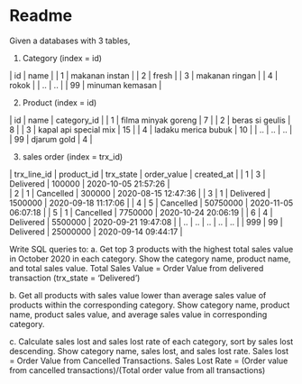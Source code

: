 # Readme

Given a databases with 3 tables, 

1. Category (index = id)

|  id  |       name       |
|   1  | makanan instan   |
|   2  | fresh            |
|   3  | makanan ringan   |
|   4  | rokok            |
|   .. | ..               |
|   99 | minuman kemasan  |


2. Product (index = id)

|  id  |         name          | category_id |
|   1  | filma minyak goreng   |      7      |
|   2  | beras si geulis       |      8      |
|   3  | kapal api special mix |     15      |
|   4  | ladaku merica bubuk   |     10      |
|   .. |        ..             |     ..      |
|   99 | djarum gold           |      4      |

3. sales order (index = trx_id)

| trx_line_id | product_id | trx_state | order_value |      created_at     |
|      1      |      3     | Delivered |   100000    | 2020-10-05 21:57:26 |  
|      2      |      1     | Cancelled |   300000    | 2020-08-15 12:47:36 | 
|      3      |      1     | Delivered |  1500000    | 2020-09-18 11:17:06 | 
|      4      |      5     | Cancelled |  50750000   | 2020-11-05 06:07:18 | 
|      5      |      1     | Cancelled |  7750000    | 2020-10-24 20:06:19 | 
|      6      |      4     | Delivered |  5500000    | 2020-09-21 19:47:08 | 
|     ..      |     ..     |     ..    |      ..     |         ..          | 
|    999      |     99     | Delivered |  25000000   | 2020-09-14 09:44:17 | 

Write SQL queries to:
a. Get top 3 products with the highest total sales value in October 2020 in
each category. Show the category name, product name, and total sales
value.
Total Sales Value = Order Value from delivered transaction (trx_state =
‘Delivered’)

b. Get all products with sales value lower than average sales value of
products within the corresponding category. Show category name,
product name, product sales value, and average sales value in
corresponding category.

c. Calculate sales lost and sales lost rate of each category, sort by sales lost
descending. Show category name, sales lost, and sales lost rate.
Sales lost = Order Value from Cancelled Transactions.
Sales Lost Rate = (Order value from cancelled transactions)/(Total order
value from all transactions)

